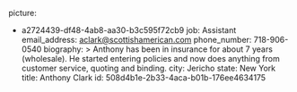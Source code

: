 picture:
  - a2724439-df48-4ab8-aa30-b3c595f72cb9
job: Assistant
email_address: aclark@scottishamerican.com
phone_number: 718-906-0540
biography: >
  Anthony has been in insurance for about 7 years (wholesale). He started entering policies and now
  does anything from customer service, quoting and binding.
city: Jericho
state: New York
title: Anthony Clark
id: 508d4b1e-2b33-4aca-b01b-176ee4634175
